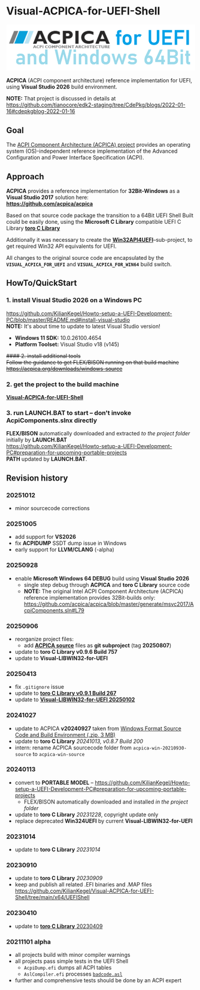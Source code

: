 # Visual-ACPICA-for-UEFI-Shell

![LOGO](LOGOWin64.PNG)

**ACPICA** (ACPI component architecture) reference implementation for UEFI, using **Visual Studio 2026** build environment.

**NOTE:** That project is discussed in details at https://github.com/tianocore/edk2-staging/tree/CdePkg/blogs/2022-01-16#cdepkgblog-2022-01-16

## Goal
The [ACPI Component Architecture (ACPICA) project](https://acpica.org/) 
provides an operating system (OS)-independent reference implementation of the Advanced Configuration and Power Interface Specification (ACPI).

## Approach
**ACPICA** provides a reference implementation for **32Bit-Windows** as a **Visual Studio 2017** solution here:<br>
**https://github.com/acpica/acpica**

Based on that source code package the transition to a 64Bit UEFI Shell Built could be easily done,
using the **Microsoft C Library** compatible UEFI C Library [**toro C Library**](https://github.com/KilianKegel/toro-C-Library#toro-c-library-formerly-known-as-torito-c-library)

Additionally it was necessary to create the [**Win32API4UEFI**](https://github.com/KilianKegel/Win324UEFI)–sub-project,
to get required Win32 API equivalents for UEFI.

All changes to the original source code are encapsulated by the **`VISUAL_ACPICA_FOR_UEFI`** and **`VISUAL_ACPICA_FOR_WIN64`** build switch.

## HowTo/QuickStart
### 1. install Visual Studio 2026 on a Windows PC<br>
https://github.com/KilianKegel/Howto-setup-a-UEFI-Development-PC/blob/master/README.md#install-visual-studio<br>
**NOTE:** It's about time to update to latest Visual Studio version!
* **Windows 11 SDK:** 10.0.26100.4654
* **Platform Toolset:** Visual Studio v18 (v145)


<del>#### 2. install additional tools <br>
Follow the guidance to get FLEX/BISON running on that build machine<br>
https://acpica.org/downloads/windows-source</del>

### 2. get the project to the build machine <br>
[**Visual-ACPICA-for-UEFI-Shell**](https://github.com/KilianKegel/Visual-ACPICA-for-UEFI-ShellPORTABLE/tree/6a500cea0aefb2be43e0e8d2928e8fef2e7f2241)

### 3. run LAUNCH.BAT to start – don't invoke AcpiComponents.slnx directly <br>
**FLEX/BISON** automatically downloaded and extracted *to the project folder* initially by **LAUNCH.BAT**<br>
https://github.com/KilianKegel/Howto-setup-a-UEFI-Development-PC#preparation-for-upcoming-portable-projects<br>
**PATH** updated by **LAUNCH.BAT**.


## Revision history
### 20251012
* minor sourcecode corrections
### 20251005
* add support for **VS2026**
* fix **ACPIDUMP** SSDT dump issue in Windows
* early support for **LLVM/CLANG** (-alpha)
### 20250928
* enable **Microsoft Windows 64 DEBUG** build using **Visual Studio 2026**<BR>
    * single step debug through **ACPICA** and **toro C Library** source code
    * **NOTE:** The original Intel ACPI Component Architecture (ACPICA) reference implementation provides 32Bit-builds only:<BR> https://github.com/acpica/acpica/blob/master/generate/msvc2017/AcpiComponents.sln#L79
### 20250906
* reorganize project files:
    * add [**ACPICA source**](https://github.com/acpica/acpica) files as **git subproject** (tag **20250807**)
* update to **toro C Library v0.9.6 Build 757**
* update to **Visual-LIBWIN32-for-UEFI**
### 20250413
* fix `.gitignore` issue
* update to [**toro C Library v0.9.1 Build 267**](https://github.com/KilianKegel/Visual-TORO-C-LIBRARY-for-UEFI)
* update to [**Visual-LIBWIN32-for-UEFI 20250102**](https://github.com/KilianKegel/Visual-LIBWIN32-for-UEFI)
### 20241027
* update to ACPICA **v20240927** taken from [Windows Format Source Code and Build Environment (.zip, 3 MB)](https://github.com/user-attachments/files/17171020/acpica-win-20240927.zip)
* update to **toro C Library** *20241013, v0.8.7 Build 200*
* intern: rename ACPICA sourcecode folder from `acpica-win-20210930-source` to `acpica-win-source`
### 20240113
* convert to **PORTABLE MODEL** – https://github.com/KilianKegel/Howto-setup-a-UEFI-Development-PC#preparation-for-upcoming-portable-projects
    * FLEX/BISON automatically downloaded and installed *in the project folder*
* update to **toro C Library** *20231228*, copyright update only
* replace deprecated **Win324UEFI** by current **Visual-LIBWIN32-for-UEFI**
### 20231014
* update to **toro C Library** *20231014*
### 20230910
* update to **toro C Library** *20230909*
* keep and publish all related .EFI binaries and .MAP files https://github.com/KilianKegel/Visual-ACPICA-for-UEFI-Shell/tree/main/x64/UEFIShell
### 20230410
* update to [**toro C Library** 20230409](https://github.com/KilianKegel/toro-C-Library#20230409)
### 20211101 alpha
* all projects build with minor compiler warnings
* all projects pass simple tests in the UEFI Shell
    * `AcpiDump.efi` dumps all ACPI tables
    * `AslCompiler.efi` processes [`badcode.asl`](https://github.com/RehabMan/Intel-iasl/blob/master/tests/misc/badcode.asl)
* further and comprehensive tests should be done by an ACPI expert
